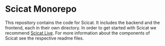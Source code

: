 # Scicat Monorepo

This repository contains the code for Scicat.
It includes the backend and the frontend, each in their own directory.
In order to get started with Scicat we recommend [Scicat Live](https://github.com/SciCatProject/scicatlive).
For more information about the components of Scicat see the respective readme files.
